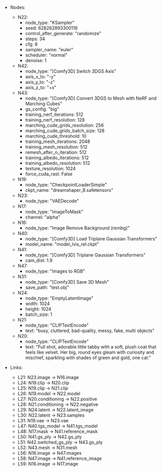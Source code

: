 - Nodes:
    - N22:
        - node_type: "KSampler"
        - seed: 628262893300116
        - control_after_generate: "randomize"
        - steps: 34
        - cfg: 8
        - sampler_name: "euler"
        - scheduler: "normal"
        - denoise: 1
    - N42:
        - node_type: "[Comfy3D] Switch 3DGS Axis"
        - axis_x_to: "-y"
        - axis_y_to: "-z"
        - axis_z_to: "+x"
    - N43:
        - node_type: "[Comfy3D] Convert 3DGS to Mesh with NeRF and Marching Cubes"
        - gs_config: "big"
        - training_nerf_iterations: 512
        - training_nerf_resolution: 128
        - marching_cude_grids_resolution: 256
        - marching_cude_grids_batch_size: 128
        - marching_cude_threshold: 10
        - training_mesh_iterations: 2048
        - training_mesh_resolution: 512
        - remesh_after_n_iteration: 512
        - training_albedo_iterations: 512
        - training_albedo_resolution: 512
        - texture_resolution: 1024
        - force_cuda_rast: False
    - N19:
        - node_type: "CheckpointLoaderSimple"
        - ckpt_name: "dreamshaper_8.safetensors"
    - N23:
        - node_type: "VAEDecode"
    - N17:
        - node_type: "ImageToMask"
        - channel: "alpha"
    - N16:
        - node_type: "Image Remove Background (rembg)"
    - N40:
        - node_type: "[Comfy3D] Load Triplane Gaussian Transformers"
        - model_name: "model_lvis_rel.ckpt"
    - N41:
        - node_type: "[Comfy3D] Triplane Gaussian Transformers"
        - cam_dist: 1.9
    - N47:
        - node_type: "Images to RGB"
    - N31:
        - node_type: "[Comfy3D] Save 3D Mesh"
        - save_path: "test.obj"
    - N24:
        - node_type: "EmptyLatentImage"
        - width: 1024
        - height: 1024
        - batch_size: 1
    - N21:
        - node_type: "CLIPTextEncode"
        - text: "busy, cluttered, bad-quality, messy, fake, multi objects"
    - N20:
        - node_type: "CLIPTextEncode"
        - text: "Full shot, adorable little tabby with a soft, plush coat that feels like velvet. Her big, round eyes gleam with curiosity and mischief, sparkling with shades of green and gold, one cat."

- Links:
    - L21: N23.image -> N16.image
    - L24: N19.clip -> N20.clip
    - L25: N19.clip -> N21.clip
    - L26: N19.model -> N22.model
    - L27: N20.conditioning -> N22.positive
    - L28: N21.conditioning -> N22.negative
    - L29: N24.latent -> N22.latent_image
    - L30: N22.latent -> N23.samples
    - L31: N19.vae -> N23.vae
    - L47: N40.tgs_model -> N41.tgs_model
    - L48: N17.mask -> N41.reference_mask
    - L50: N41.gs_ply -> N42.gs_ply
    - L51: N42.switched_gs_ply -> N43.gs_ply
    - L52: N43.mesh -> N31.mesh
    - L56: N16.image -> N47.images
    - L58: N47.image -> N41.reference_image
    - L59: N16.image -> N17.image
